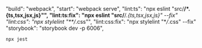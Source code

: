"build": "webpack",
"start": "webpack serve",
"lint:ts": "npx eslint \"src/**/\*.{ts,tsx,jsx,js}\"",
"lint:ts:fix": "npx eslint \"src/**/_.{ts,tsx,jsx,js}\" --fix"
"lint:css": "npx stylelint \"\*\*/_.css\"",
"lint:css:fix": "npx stylelint \"\*_/_.css\" --fix"
"storybook": "storybook dev -p 6006",

    npx jest
